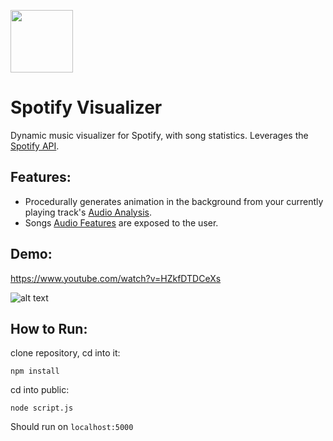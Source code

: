 <img src="https://storage.googleapis.com/pr-newsroom-wp/1/2018/11/Spotify_Logo_CMYK_Green.png" height="100"></img>

# Spotify Visualizer
Dynamic music visualizer for Spotify, with song statistics. Leverages the [Spotify API](https://developer.spotify.com/documentation/web-api/). 

## Features:
- Procedurally generates animation in the background from your currently playing track's [Audio Analysis](https://medium.com/@FinchMF/praise-questions-and-critique-spotify-api-38e984a4174b).
- Songs [Audio Features](https://medium.com/@FinchMF/praise-questions-and-critique-spotify-api-38e984a4174b) are exposed to the user.

## Demo:
https://www.youtube.com/watch?v=HZkfDTDCeXs

![alt text](https://github.com/JaimeNufio/Song-Attributes/blob/master/assets/demo.png?raw=true)

## How to Run:

clone repository, cd into it:

`npm install`

cd into public:

`node script.js`

Should run on `localhost:5000`



